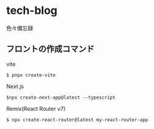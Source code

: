 # tech-blog

色々備忘録

## フロントの作成コマンド

vite

```
$ pnpx create-vite
```

Next.js

```
$npx create-next-app@latest --typescript
```

Remix(React Router v7)

```
$ npx create-react-router@latest my-react-router-app
```
